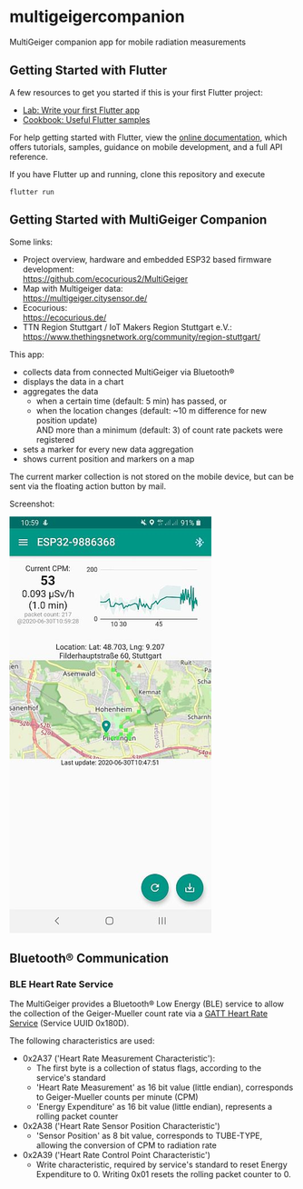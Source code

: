 # multigeigercompanion

MultiGeiger companion app for mobile radiation measurements

## Getting Started with Flutter

A few resources to get you started if this is your first Flutter project:

- [Lab: Write your first Flutter app](https://flutter.dev/docs/get-started/codelab)
- [Cookbook: Useful Flutter samples](https://flutter.dev/docs/cookbook)

For help getting started with Flutter, view the
[online documentation](https://flutter.dev/docs), which offers tutorials,
samples, guidance on mobile development, and a full API reference.

If you have Flutter up and running, clone this repository and execute

```
flutter run  
```


## Getting Started with MultiGeiger Companion

Some links:
* Project overview, hardware and embedded ESP32 based firmware development: <br>https://github.com/ecocurious2/MultiGeiger
* Map with Multigeiger data: <br>https://multigeiger.citysensor.de/
* Ecocurious: <br>https://ecocurious.de/
* TTN Region Stuttgart / IoT Makers Region Stuttgart e.V.: <br>https://www.thethingsnetwork.org/community/region-stuttgart/

This app:
* collects data from connected MultiGeiger via Bluetooth®
* displays the data in a chart
* aggregates the data
  * when a certain time (default: 5 min) has passed, or
  * when the location changes (default: ~10 m difference for new position update) <br>AND more than a minimum (default: 3) of count rate packets were registered
* sets a marker for every new data aggregation
* shows current position and markers on a map

The current marker collection is not stored on the mobile device, but can be sent via the floating action button by mail.

Screenshot:

![Screenshot](doc/Screenshot_Companion_v0.9.0.jpg)



## Bluetooth® Communication
### BLE Heart Rate Service

The MultiGeiger provides a Bluetooth® Low Energy (BLE) service to allow the collection of the Geiger-Mueller count rate
via a [GATT Heart Rate Service](https://www.bluetooth.com/specifications/gatt/services/>) (Service UUID 0x180D).

The following characteristics are used:

- 0x2A37 ('Heart Rate Measurement Characteristic'):
  - The first byte is a collection of status flags, according to the service's standard
  - 'Heart Rate Measurement' as 16 bit value (little endian), corresponds to Geiger-Mueller counts per minute (CPM)
  - 'Energy Expenditure' as 16 bit value (little endian), represents a rolling packet counter
- 0x2A38 ('Heart Rate Sensor Position Characteristic')
  - 'Sensor Position' as 8 bit value, corresponds to TUBE-TYPE, allowing the conversion of CPM to radiation rate
- 0x2A39 ('Heart Rate Control Point Characteristic')
  - Write characteristic, required by service's standard to reset Energy Expenditure to 0. Writing 0x01 resets the rolling packet counter to 0.


